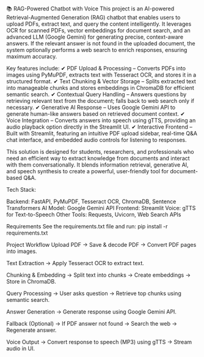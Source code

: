📚 RAG-Powered Chatbot with Voice
This project is an AI-powered Retrieval-Augmented Generation (RAG) chatbot that enables users to upload PDFs, extract text, and query the content intelligently. It leverages OCR for scanned PDFs, vector embeddings for document search, and an advanced LLM (Google Gemini) for generating precise, context-aware answers. If the relevant answer is not found in the uploaded document, the system optionally performs a web search to enrich responses, ensuring maximum accuracy.

Key features include:
✔ PDF Upload & Processing – Converts PDFs into images using PyMuPDF, extracts text with Tesseract OCR, and stores it in a structured format.
✔ Text Chunking & Vector Storage – Splits extracted text into manageable chunks and stores embeddings in ChromaDB for efficient semantic search.
✔ Contextual Query Handling – Answers questions by retrieving relevant text from the document; falls back to web search only if necessary.
✔ Generative AI Response – Uses Google Gemini API to generate human-like answers based on retrieved document context.
✔ Voice Integration – Converts answers into speech using gTTS, providing an audio playback option directly in the Streamlit UI.
✔ Interactive Frontend – Built with Streamlit, featuring an intuitive PDF upload sidebar, real-time Q&A chat interface, and embedded audio controls for listening to responses.

This solution is designed for students, researchers, and professionals who need an efficient way to extract knowledge from documents and interact with them conversationally. It blends information retrieval, generative AI, and speech synthesis to create a powerful, user-friendly tool for document-based Q&A.

Tech Stack:

Backend: FastAPI, PyMuPDF, Tesseract OCR, ChromaDB, Sentence Transformers
AI Model: Google Gemini API
Frontend: Streamlit
Voice: gTTS for Text-to-Speech
Other Tools: Requests, Uvicorn, Web Search APIs

Requirements
See the requirements.txt file and run:
pip install -r requirements.txt

Project Workflow
Upload PDF
→ Save & decode PDF → Convert PDF pages into images.

Text Extraction
→ Apply Tesseract OCR to extract text.

Chunking & Embedding
→ Split text into chunks → Create embeddings → Store in ChromaDB.

Query Processing
→ User asks question → Retrieve top chunks using semantic search.

Answer Generation
→ Generate response using Google Gemini API.

Fallback (Optional)
→ If PDF answer not found → Search the web → Regenerate answer.

Voice Output
→ Convert response to speech (MP3) using gTTS → Stream audio in UI.
